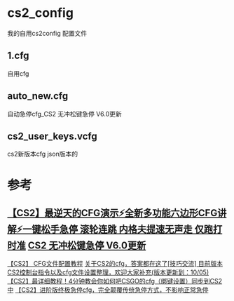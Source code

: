 # cs2_config
我的自用cs2config 配置文件
## 1.cfg
自用cfg
## auto_new.cfg
自动急停cfg_CS2 无冲松键急停 V6.0更新
## cs2_user_keys.vcfg
cs2新版本cfg json版本的

# 参考

[【CS2】最逆天的CFG演示⚡️全新多功能六边形CFG讲解⚡️一键松手急停 滚轮连跳 内格夫提速无声走 仅跑打时准](https://www.bilibili.com/video/BV1WN411G7mB)
[CS2 无冲松键急停 V6.0更新](https://www.bilibili.com/read/cv27508908)
---
[【CS2】 CFG文件配置教程](https://www.bilibili.com/video/BV14u4y177QD)
[关于CS2的cfg，答案都在这了](https://www.bilibili.com/read/cv26799451/)
[​[技巧交流] 目前版本CS2控制台指令以及cfg文件设置整理，欢迎大家补充(版本更新到：10/05)](https://g.nga.cn/read.php?tid=37690106&rand=43)
[【CS2】最详细教程！4分钟教会你如何吧CSGO的cfg（绑键设置）同步到CS2中](https://www.bilibili.com/video/BV1bu4y1y7iw)
[【CS2】进阶版终极急停cfg，完全颠覆传统急停方式，不影响正常急停](https://www.bilibili.com/video/BV1SG411y7HT)
